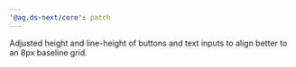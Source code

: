 ```yaml
---
'@ag.ds-next/core': patch
---
```


Adjusted height and line-height of buttons and text inputs to align better to an 8px baseline grid.